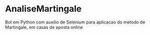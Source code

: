 # AnaliseMartingale
Bot em Python com auxilio de Selenium para aplicacao do metodo de Martingale, em casas de aposta online 
